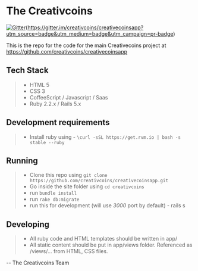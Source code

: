 The Creativcoins
===============

[![Gitter](https://badges.gitter.im/creativcoins/creativecoinsapp.svg)](https://gitter.im/creativcoins/creativecoinsapp?utm_source=badge&utm_medium=badge&utm_campaign=pr-badge)(https://gitter.im/creativcoins/creativecoinsapp?utm_source=badge&utm_medium=badge&utm_campaign=pr-badge)

This is the repo for the code for the main Creativecoins project at https://github.com/creativcoins/creativecoinsapp

Tech Stack
-------------
> - HTML 5
> - CSS 3
> - CoffeeScript / Javascript / Saas
> - Ruby 2.2.x / Rails 5.x

Development requirements
--------------------------------
> - Install ruby using
    - ``` \curl -sSL https://get.rvm.io | bash -s stable --ruby ```

Running
----------
> - Clone this repo using ``` git clone https://github.com/creativcoins/creativecoinsapp.git ```
> - Go inside the site folder using ``` cd creativcoins ```
> - run ``` bundle install ```
> - run ``` rake db:migrate ```
> - run this for development (will use *3000* port by default)
    - rails s

Developing
--------------
> - All ruby code and HTML templates should be written in app/
> - All static content should be put in app/views folder. Referenced as /views/... from HTML, CSS files.


-- The Creativcoins Team